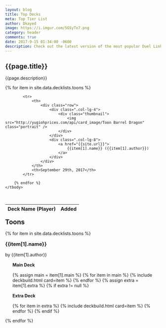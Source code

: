 ```yaml
---
layout: blog
title: Top Decks
meta: Top Tier List
author: Dkayed
image: https://i.imgur.com/5GSyTo7.png
category: header
comments: true
date: 2017-9-15 01:34:00 -0600
description: Check out the latest version of the most popular Duel Links decklists.   
---
```


## {{page.title}}

<p class="text-muted"> {{page.description}} </p>

<table class="table" style="margin-top: 3rem;" id="topDeckTable">
    <thead>
        <tr>
            <th>Deck Name (Player)</th>
            <th>Added</th>
        </tr>
    </thead>
    <tbody>
        {% for item in site.data.decklists.toons %}

            <tr>
                <th>
                    <div class="row">
                        <div class=".col-lg-4">
                            <div class="thumbnail">
                                <img src="http://yugiohprices.com/api/card_image/Toon Barrel Dragon" class="portrait" />  
                            </div>
                        </div>
                        <div class=".col-lg-8">
                            <a href="{{site.url}}">
                                {{item[1].name}} ({{item[1].author}})
                            </a>    
                        </div>
                    </div>
                </th>
                <th>September 29th, 2017</th>
            </tr>

        {% endfor %}
    </tbody>
</table>

<h2 style="margin: 1rem 0;">Toons</h2>

<div class="row">
{% for item in site.data.decklists.toons %}

<div class="col-sm-6">
<h3 style="margin: 1rem 0;"> {{item[1].name}}</h3>
<p class="text-muted">by {{item[1].author}}</p>
<ul class="list-group">
<h4 style="margin: 1rem 0;">Main Deck</h4>
{% assign main = item[1].main %}
{% for item in main %}
{% include deckbuild.html card=item %}
{% endfor %}
{% assign extra = item[1].extra %}
{% if extra != null %}
<h4 style="margin: 1rem 0;">Extra Deck</h4>
{% for item in extra %}
{% include deckbuild.html card=item %}
{% endfor %}
{% endif %}
</ul>
</div>
{% endfor %}